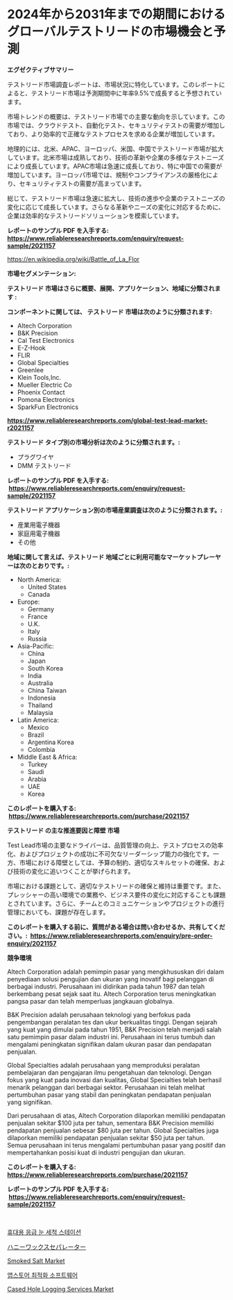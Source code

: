 <p><h1>2024年から2031年までの期間におけるグローバルテストリードの市場機会と予測</h1></p><p><strong>エグゼクティブサマリー</strong></p>
<p><p>テストリード市場調査レポートは、市場状況に特化しています。このレポートによると、テストリード市場は予測期間中に年率9.5%で成長すると予想されています。</p><p>市場トレンドの概要は、テストリード市場での主要な動向を示しています。この市場では、クラウドテスト、自動化テスト、セキュリティテストの需要が増加しており、より効率的で正確なテストプロセスを求める企業が増加しています。</p><p>地理的には、北米、APAC、ヨーロッパ、米国、中国でテストリード市場が拡大しています。北米市場は成熟しており、技術の革新や企業の多様なテストニーズにより成長しています。APAC市場は急速に成長しており、特に中国での需要が増加しています。ヨーロッパ市場では、規制やコンプライアンスの厳格化により、セキュリティテストの需要が高まっています。</p><p>総じて、テストリード市場は急速に拡大し、技術の進歩や企業のテストニーズの変化に応じて成長しています。さらなる革新やニーズの変化に対応するために、企業は効率的なテストリードソリューションを模索しています。</p></p>
<p><strong>レポートのサンプル PDF を入手する: <a href="https://www.reliableresearchreports.com/enquiry/request-sample/2021157">https://www.reliableresearchreports.com/enquiry/request-sample/2021157</a></strong></p>
<p><a href="https://en.wikipedia.org/wiki/Battle_of_La_Flor">https://en.wikipedia.org/wiki/Battle_of_La_Flor</a></p>
<p><strong>市場セグメンテーション:</strong></p>
<p><strong> テストリード 市場はさらに概要、展開、アプリケーション、地域に分類されます :</strong></p>
<p><strong>コンポーネントに関しては、 テストリード 市場は次のように分類されます: &nbsp;</strong></p>
<p><ul><li>Altech Corporation</li><li>B&K Precision</li><li>Cal Test Electronics</li><li>E-Z-Hook</li><li>FLIR</li><li>Global Specialties</li><li>Greenlee</li><li>Klein Tools,Inc.</li><li>Mueller Electric Co</li><li>Phoenix Contact</li><li>Pomona Electronics</li><li>SparkFun Electronics</li></ul></p>
<p><strong><a href="https://www.reliableresearchreports.com/global-test-lead-market-r2021157">https://www.reliableresearchreports.com/global-test-lead-market-r2021157</a></strong></p>
<p><strong> テストリード タイプ別の市場分析は次のように分類されます。:</strong></p>
<p><ul><li>プラグワイヤ</li><li>DMM テストリード</li></ul></p>
<p><strong>レポートのサンプル PDF を入手する: &nbsp;<a href="https://www.reliableresearchreports.com/enquiry/request-sample/2021157">https://www.reliableresearchreports.com/enquiry/request-sample/2021157</a></strong></p>
<p><strong> テストリード アプリケーション別の市場産業調査は次のように分類されます。:</strong></p>
<p><ul><li>産業用電子機器</li><li>家庭用電子機器</li><li>その他</li></ul></p>
<p><strong>地域に関して言えば、テストリード 地域ごとに利用可能なマーケットプレーヤーは次のとおりです。:</strong></p>
<p><ul>
    <li>
        North America:
        <ul>
            <li>United States</li>
            <li>Canada</li>
        </ul>
    </li>
    <li>
        Europe:
        <ul>
            <li>Germany</li>
            <li>France</li>
            <li>U.K.</li>
            <li>Italy</li>
            <li>Russia</li>
        </ul>
    </li>
    <li>
        Asia-Pacific:
        <ul>
            <li>China</li>
            <li>Japan</li>
            <li>South Korea</li>
            <li>India</li>
            <li>Australia</li>
            <li>China Taiwan</li>
            <li>Indonesia</li>
            <li>Thailand</li>
            <li>Malaysia</li>
        </ul>
    </li>
    <li>
        Latin America:
        <ul>
            <li>Mexico</li>
            <li>Brazil</li>
            <li>Argentina Korea</li>
            <li>Colombia</li>
        </ul>
    </li>
    <li>
        Middle East & Africa:
        <ul>
            <li>Turkey</li>
            <li>Saudi</li>
            <li>Arabia</li>
            <li>UAE</li>
            <li>Korea</li>
        </ul>
    </li>
    </ul></p>
<p><strong>このレポートを購入する: &nbsp;<a href="https://www.reliableresearchreports.com/purchase/2021157">https://www.reliableresearchreports.com/purchase/2021157</a></strong></p>
<p><strong>テストリード の主な推進要因と障壁 市場</strong></p>
<p><p>Test Lead市場の主要なドライバーは、品質管理の向上、テストプロセスの効率化、およびプロジェクトの成功に不可欠なリーダーシップ能力の強化です。一方、市場における障壁としては、予算の制約、適切なスキルセットの確保、および技術の変化に追いつくことが挙げられます。</p><p>市場における課題として、適切なテストリードの確保と維持は重要です。また、プレッシャーの高い環境での業務や、ビジネス要件の変化に対応することも課題とされています。さらに、チームとのコミュニケーションやプロジェクトの進行管理においても、課題が存在します。</p></p>
<p><strong>このレポートを購入する前に、質問がある場合は問い合わせるか、共有してください。:&nbsp; <a href="https://www.reliableresearchreports.com/enquiry/pre-order-enquiry/2021157">https://www.reliableresearchreports.com/enquiry/pre-order-enquiry/2021157</a></strong></p>
<p><strong>競争環境</strong></p>
<p><p>Altech Corporation adalah pemimpin pasar yang mengkhususkan diri dalam penyediaan solusi pengujian dan ukuran yang inovatif bagi pelanggan di berbagai industri. Perusahaan ini didirikan pada tahun 1987 dan telah berkembang pesat sejak saat itu. Altech Corporation terus meningkatkan pangsa pasar dan telah memperluas jangkauan globalnya.</p><p>B&K Precision adalah perusahaan teknologi yang berfokus pada pengembangan peralatan tes dan ukur berkualitas tinggi. Dengan sejarah yang kuat yang dimulai pada tahun 1951, B&K Precision telah menjadi salah satu pemimpin pasar dalam industri ini. Perusahaan ini terus tumbuh dan mengalami peningkatan signifikan dalam ukuran pasar dan pendapatan penjualan.</p><p>Global Specialties adalah perusahaan yang memproduksi peralatan pembelajaran dan pengajaran ilmu pengetahuan dan teknologi. Dengan fokus yang kuat pada inovasi dan kualitas, Global Specialties telah berhasil menarik pelanggan dari berbagai sektor. Perusahaan ini telah melihat pertumbuhan pasar yang stabil dan peningkatan pendapatan penjualan yang signifikan.</p><p>Dari perusahaan di atas, Altech Corporation dilaporkan memiliki pendapatan penjualan sekitar $100 juta per tahun, sementara B&K Precision memiliki pendapatan penjualan sebesar $80 juta per tahun. Global Specialties juga dilaporkan memiliki pendapatan penjualan sekitar $50 juta per tahun. Semua perusahaan ini terus mengalami pertumbuhan pasar yang positif dan mempertahankan posisi kuat di industri pengujian dan ukuran.</p></p>
<p><strong>このレポートを購入する: &nbsp; <a href="https://www.reliableresearchreports.com/purchase/2021157">https://www.reliableresearchreports.com/purchase/2021157</a></strong></p>
<p><strong>レポートのサンプル PDF を入手する: &nbsp;<a href="https://www.reliableresearchreports.com/enquiry/request-sample/2021157">https://www.reliableresearchreports.com/enquiry/request-sample/2021157</a></strong><strong></strong></p>
<p>&nbsp;</p>
<p><p><a href="https://medium.com/@howaoole34545/%ED%9C%B4%EB%8C%80%EC%9A%A9-%EC%9D%91%EA%B8%89%ED%88%AC%EC%84%9D-%EC%8A%A4%ED%85%8C%EC%9D%B4%EC%85%98-%EC%8B%9C%EC%9E%A5-%EA%B7%9C%EB%AA%A8-%EC%84%B1%EC%9E%A5-%EB%B0%8F-%EC%8B%9C%EC%9E%A5-%EB%B6%84%ED%95%A0-%EB%B0%8F-%EC%A7%80%EC%97%AD%EB%B3%84-%EC%9D%B8%EC%82%AC%EC%9D%B4%ED%8A%B8-%EB%B0%8F-2031%EB%85%84%EA%B9%8C%EC%A7%80%EC%9D%98-%EC%98%88%EC%B8%A1%EC%9D%84-%ED%86%B5%ED%95%9C-%EC%82%B0%EC%97%85-%EB%B6%84%EC%84%9D-5908ce102c6c">휴대용 응급 눈 세척 스테이션</a></p><p><a href="https://medium.com/@orlohagenes_12279/%E6%AC%A1%E3%81%AE%E6%96%87%E7%AB%A0%E3%82%92%E6%97%A5%E6%9C%AC%E8%AA%9E%E3%81%AB%E8%A8%B3%E3%81%99%E3%81%A8-%E6%AC%A1%E3%81%AE%E3%82%88%E3%81%86%E3%81%AB%E3%81%AA%E3%82%8A%E3%81%BE%E3%81%99-%E5%9C%B0%E7%90%83%E5%85%A8%E4%BD%93%E3%81%AE%E3%83%8F%E3%83%8B%E3%83%BC%E3%83%AF%E3%83%83%E3%82%AF%E3%82%B9%E3%82%BB%E3%83%91%E3%83%AC%E3%83%BC%E3%82%BF%E3%83%BC%E3%83%9E%E3%83%BC%E3%82%B1%E3%83%83%E3%83%88%E3%81%AE%E7%8A%B6%E6%B3%81-2024%E5%B9%B4-2031%E5%B9%B4-%E3%81%A8%E5%9C%B0%E5%9F%9F-%E8%A3%BD%E5%93%81%E3%81%8A%E3%82%88%E3%81%B3%E3%82%A8%E3%83%B3%E3%83%89%E3%83%A6%E3%83%BC%E3%82%B9%E5%88%A5%E3%81%AE%E4%BA%88%E6%B8%AC-a116c36f0ccc">ハニーワックスセパレーター</a></p><p><a href="https://github.com/globismark/Market-Research-Report-List-4/blob/main/smoked-salt-market.md">Smoked Salt Market</a></p><p><a href="https://medium.com/@jerrodhilll68/%EA%B8%80%EB%A1%9C%EB%B2%8C-%EC%95%B1-%EC%8A%A4%ED%86%A0%EC%96%B4-%EC%B5%9C%EC%A0%81%ED%99%94-%EC%86%8C%ED%94%84%ED%8A%B8%EC%9B%A8%EC%96%B4-%EC%8B%9C%EC%9E%A5%EC%9D%98-%EB%AF%B8%EB%9E%98-%ED%8A%B8%EB%A0%8C%EB%93%9C-2024%EB%85%84%EB%B6%80%ED%84%B0-2031%EB%85%84%EA%B9%8C%EC%A7%80-139%ED%8E%98%EC%9D%B4%EC%A7%80%EC%9D%98-%EC%8B%9C%EC%9E%A5-%ED%86%B5%EC%B0%B0%EA%B3%BC-%EB%B6%84%EC%84%9D-2d64496118c6">앱스토어 최적화 소프트웨어</a></p><p><a href="https://issuu.com/reportprime-2/docs/cased-hole-logging-services-market-size-2030.pptx">Cased Hole Logging Services Market</a></p></p>